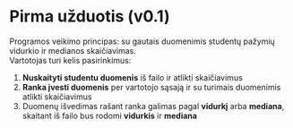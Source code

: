 # Pirma užduotis (v0.1)
Programos veikimo principas: su gautais duomenimis studentų pažymių vidurkio ir medianos skaičiavimas.
<br>
Vartotojas turi kelis pasirinkimus:
1. **Nuskaityti studentu duomenis** iš failo ir atlikti skaičiavimus
2. **Ranka įvesti duomenis** per vartotojo sąsają ir su turimais duomenimis atlikti skaičiavimus
3. Duomenų išvedimas rašant ranka galimas pagal **vidurkį** arba **mediana**, skaitant iš failo bus rodomi **vidurkis** ir **mediana**
